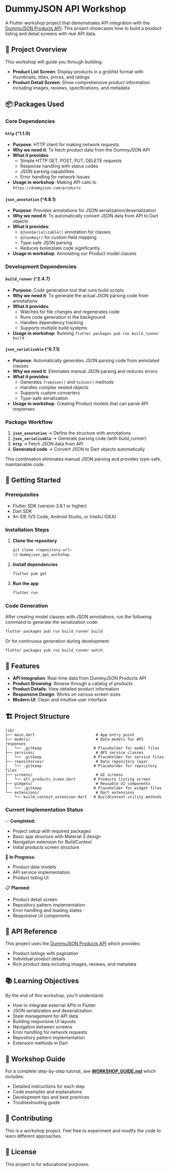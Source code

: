 # DummyJSON API Workshop

A Flutter workshop project that demonstrates API integration with the [DummyJSON Products API](https://dummyjson.com/products). This project showcases how to build a product listing and detail screens with real API data.

## 🎯 Project Overview

This workshop will guide you through building:
- **Product List Screen**: Display products in a grid/list format with thumbnails, titles, prices, and ratings
- **Product Detail Screen**: Show comprehensive product information including images, reviews, specifications, and metadata

## 📦 Packages Used

### Core Dependencies

#### **`http`** (^1.1.0)
- **Purpose**: HTTP client for making network requests
- **Why we need it**: To fetch product data from the DummyJSON API
- **What it provides**: 
  - Simple HTTP GET, POST, PUT, DELETE requests
  - Response handling with status codes
  - JSON parsing capabilities
  - Error handling for network issues
- **Usage in workshop**: Making API calls to `https://dummyjson.com/products`

#### **`json_annotation`** (^4.8.1)
- **Purpose**: Provides annotations for JSON serialization/deserialization
- **Why we need it**: To automatically convert JSON data from API to Dart objects
- **What it provides**:
  - `@JsonSerializable()` annotation for classes
  - `@JsonKey()` for custom field mapping
  - Type-safe JSON parsing
  - Reduces boilerplate code significantly
- **Usage in workshop**: Annotating our Product model classes

### Development Dependencies

#### **`build_runner`** (^2.4.7)
- **Purpose**: Code generation tool that runs build scripts
- **Why we need it**: To generate the actual JSON parsing code from annotations
- **What it provides**:
  - Watches for file changes and regenerates code
  - Runs code generation in the background
  - Handles dependency tracking
  - Supports multiple build systems
- **Usage in workshop**: Running `flutter packages pub run build_runner build`

#### **`json_serializable`** (^6.7.1)
- **Purpose**: Automatically generates JSON parsing code from annotated classes
- **Why we need it**: Eliminates manual JSON parsing and reduces errors
- **What it provides**:
  - Generates `fromJson()` and `toJson()` methods
  - Handles complex nested objects
  - Supports custom converters
  - Type-safe serialization
- **Usage in workshop**: Creating Product models that can parse API responses

### Package Workflow

1. **`json_annotation`** → Define the structure with annotations
2. **`json_serializable`** → Generate parsing code (with build_runner)
3. **`http`** → Fetch JSON data from API
4. **Generated code** → Convert JSON to Dart objects automatically

This combination eliminates manual JSON parsing and provides type-safe, maintainable code.

## 🚀 Getting Started

### Prerequisites
- Flutter SDK (version 3.8.1 or higher)
- Dart SDK
- An IDE (VS Code, Android Studio, or IntelliJ IDEA)

### Installation Steps

1. **Clone the repository**
   ```bash
   git clone <repository-url>
   cd dummyjson_api_workshop
   ```

2. **Install dependencies**
   ```bash
   flutter pub get
   ```

3. **Run the app**
   ```bash
   flutter run
   ```

### Code Generation

After creating model classes with JSON annotations, run the following command to generate the serialization code:

```bash
flutter packages pub run build_runner build
```

Or for continuous generation during development:

```bash
flutter packages pub run build_runner watch
```

## 📱 Features

- **API Integration**: Real-time data from DummyJSON Products API
- **Product Browsing**: Browse through a catalog of products
- **Product Details**: View detailed product information
- **Responsive Design**: Works on various screen sizes
- **Modern UI**: Clean and intuitive user interface

## 🏗️ Project Structure

```
lib/
├── main.dart                           # App entry point
├── models/                             # Data models for API responses
│   └── .gitkeep                       # Placeholder for model files
├── services/                           # API service classes
│   └── .gitkeep                       # Placeholder for service files
├── repositories/                       # Data repository layer
│   └── .gitkeep                       # Placeholder for repository files
├── screens/                            # UI screens
│   └── all_products_sceen.dart        # Products listing screen
├── widgets/                            # Reusable UI components
│   └── .gitkeep                       # Placeholder for widget files
└── extensions/                         # Dart extensions
    └── build_context_extension.dart   # BuildContext utility methods
```

### Current Implementation Status

✅ **Completed:**
- Project setup with required packages
- Basic app structure with Material 3 design
- Navigation extension for BuildContext
- Initial products screen structure

🔄 **In Progress:**
- Product data models
- API service implementation
- Product listing UI

📋 **Planned:**
- Product detail screen
- Repository pattern implementation
- Error handling and loading states
- Responsive UI components

## 🔗 API Reference

This project uses the [DummyJSON Products API](https://dummyjson.com/products) which provides:
- Product listings with pagination
- Individual product details
- Rich product data including images, reviews, and metadata

## 📚 Learning Objectives

By the end of this workshop, you'll understand:
- How to integrate external APIs in Flutter
- JSON serialization and deserialization
- State management for API data
- Building responsive UI layouts
- Navigation between screens
- Error handling for network requests
- Repository pattern implementation
- Extension methods in Dart

## 📖 Workshop Guide

For a complete step-by-step tutorial, see **[WORKSHOP_GUIDE.md](WORKSHOP_GUIDE.md)** which includes:
- Detailed instructions for each step
- Code examples and explanations
- Development tips and best practices
- Troubleshooting guide

## 🤝 Contributing

This is a workshop project. Feel free to experiment and modify the code to learn different approaches.

## 📄 License

This project is for educational purposes.
